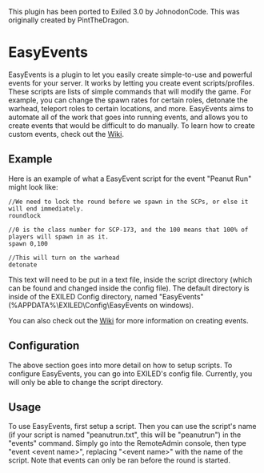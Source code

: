 This plugin has been ported to Exiled 3.0 by JohnodonCode. This was originally created by PintTheDragon.

# EasyEvents
EasyEvents is a plugin to let you easily create simple-to-use and powerful events for your server. It works by letting you create event scripts/profiles. These scripts are lists of simple commands that will modify the game. For example, you can change the spawn rates for certain roles, detonate the warhead, teleport roles to certain locations, and more. EasyEvents aims to automate all of the work that goes into running events, and allows you to create events that would be difficult to do manually. To learn how to create custom events, check out the [Wiki](https://github.com/PintTheDragon/EasyEvents/wiki).

## Example
Here is an example of what a EasyEvent script for the event "Peanut Run" might look like:
```
//We need to lock the round before we spawn in the SCPs, or else it will end immediately.
roundlock

//0 is the class number for SCP-173, and the 100 means that 100% of players will spawn in as it.
spawn 0,100

//This will turn on the warhead
detonate
```
This text will need to be put in a text file, inside the script directory (which can be found and changed inside the config file). The default directory is inside of the EXILED Config directory, named "EasyEvents" (%APPDATA%\EXILED\Config\EasyEvents on windows).

You can also check out the [Wiki](https://github.com/JohnodonCode/EasyEvents/wiki) for more information on creating events.

## Configuration
The above section goes into more detail on how to setup scripts. To configure EasyEvents, you can go into EXILED's config file. Currently, you will only be able to change the script directory.

## Usage
To use EasyEvents, first setup a script. Then you can use the script's name (if your script is named "peanutrun.txt", this will be "peanutrun") in the "events" command. Simply go into the RemoteAdmin console, then type "event &lt;event name&gt;", replacing "&lt;event name&gt;" with the name of the script. Note that events can only be ran before the round is started.
